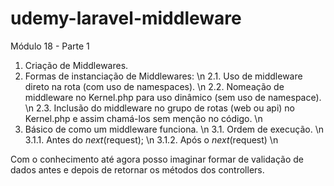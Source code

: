 # udemy-laravel-middleware

Módulo 18 - Parte 1

1. Criação de Middlewares.
2. Formas de instanciação de Middlewares: \n
    2.1. Uso de middleware direto na rota (com uso de namespaces). \n
    2.2. Nomeação de middleware no Kernel.php para uso dinâmico (sem uso de namespace). \n
    2.3. Inclusão do middleware no grupo de rotas (web ou api) no Kernel.php e assim chamá-los sem menção no código. \n
3. Básico de como um middleware funciona. \n
    3.1. Ordem de execução. \n
        3.1.1. Antes do $next($request); \n
        3.1.2. Após o $next($request) \n

Com o conhecimento até agora posso imaginar formar de validação de dados antes e depois de retornar os métodos dos controllers.
